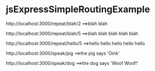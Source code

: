 # jsExpressSimpleRoutingExample

http://localhost:3000/repeat/blah/2
==>blah blah

http://localhost:3000/repeat/blah/5
==>blah blah blah blah blah

http://localhost:3000/repeat/hello/5
==>hello hello hello hello hello

http://localhost:3000/speak/pig
==>the pig says 'Oink'

http://localhost:3000/speak/dog
==>the dog says 'Woof Woof!'




